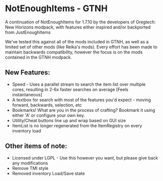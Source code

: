 # NotEnoughItems - GTNH

A continuation of NotEnoughItems for 1.7.10 by the developers of Gregtech: New Horizons modpack, with features either inspired and/or backported from JustEnoughItems

 

We've tested this against all of the mods included in GTNH, as well as a limited set of other mods (like Reika's mods).  Every effort has been made to maintain backwards compatibility, however the focus is on the mods contained in the GTNH modpack.

 

## New Features:

* Speed - Uses a parallel stream to search the item list over multiple cores, resulting in 2-6x faster searches on average [Feels instantaneous]
* A textbox for search with most of the features you'd expect - moving forward, backwards, selection, etc
* Bookmarks!  What are you in the process of crafting? Bookmark it using either 'A' or configure your own key.
* Utility/Cheat buttons line up and wrap based on GUI size
* ItemList is no longer regenerated from the ItemRegistry on every inventory load
 
## Other items of note:

* Licensed under LGPL - Use this however you want, but please give back any modifications
* Remove TMI style
* Removed inventory Load/Save state

